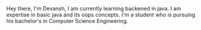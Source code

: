 Hey there, I'm Devansh, I am currently learning backened in java. I am expertise in basic java and its oops concepts. I'm a student who is pursuing his bachelor's in Computer Science Engineering.
